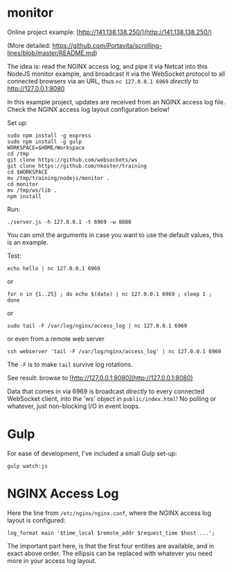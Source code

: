 # monitor

Online project example: [http://141.138.138.250/](http://141.138.138.250/)

(More detailed: https://github.com/Portavita/scrolling-lines/blob/master/README.md)

The idea is: read the NGINX access log, and pipe it via Netcat into this NodeJS monitor example, and broadcast it via the WebSocket protocol to all connected browsers via an URL, thus `nc 127.0.0.1 6969`  _directly_ to http://127.0.0.1:8080

In this example project, updates are received from an NGINX access log file. Check the NGINX access log layout configuration below!

Set up:

    sudo npm install -g express
    sudo npm install -g gulp
    WORKSPACE=$HOME/Workspace
    cd /tmp
    git clone https://github.com/websockets/ws
    git clone https://github.com/nkoster/training
    cd $WORKSPACE
    mv /tmp/training/nodejs/monitor .
    cd monitor
    mv /tmp/ws/lib .
    npm install

Run:

    ./server.js -h 127.0.0.1 -t 6969 -w 8080

You can omit the arguments in case you want to use the default values, this is an example.

Test:

    echo hello | nc 127.0.0.1 6969

or

    for n in {1..25} ; do echo $(date) | nc 127.0.0.1 6969 ; sleep 1 ; done

or

    sudo tail -F /var/log/nginx/access_log | nc 127.0.0.1 6969

or even from a remote web server

    ssh webserver 'tail -F /var/log/nginx/access_log' | nc 127.0.0.1 6969

The `-F` is to make `tail` survive log rotations.

See result: browse to [http://127.0.0.1:8080](http://127.0.0.1:8080)

Data that comes in via 6969 is broadcast _directly_ to every connected WebSocket client, into the 'ws' object in  `public/index.html`! No polling or whatever, just non-blocking I/O in event loops.

# Gulp

For ease of development, I've included a small Gulp set-up:

    gulp watch:js

# NGINX Access Log

Here the line from `/etc/nginx/nginx.conf`, where the NGINX access log layout is configured:

    log_format main '$time_local $remote_addr $request_time $host ...';

The important part here, is that the first four entities are available, and in exact above order. The ellipsis can be replaced with whatever you need more in your access log layout.
